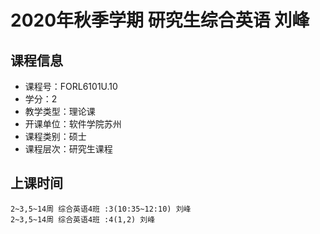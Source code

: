 # 2020年秋季学期 研究生综合英语 刘峰






## 课程信息

- 课程号：FORL6101U.10
- 学分：2
- 教学类型：理论课
- 开课单位：软件学院苏州
- 课程类别：硕士
- 课程层次：研究生课程

## 上课时间

```
2~3,5~14周 综合英语4班 :3(10:35~12:10) 刘峰
2~3,5~14周 综合英语4班 :4(1,2) 刘峰
```

